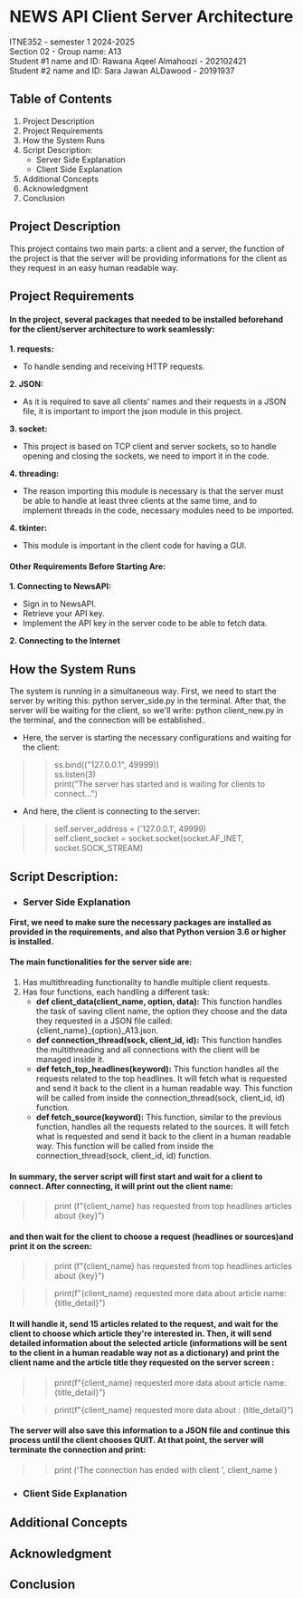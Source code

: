 # NEWS API Client Server Architecture 
ITNE352 - semester 1 2024-2025 <br />
Section 02 - Group name: A13 <br/> 
Student #1 name and ID: Rawana Aqeel Almahoozi - 202102421 <br />
Student #2 name and ID: Sara Jawan ALDawood - 20191937 

## Table of Contents
1. Project Description
2. Project Requirements
3. How the System Runs
4. Script Description:
    * Server Side Explanation
    * Client Side Explanation
5. Additional Concepts
6. Acknowledgment
7. Conclusion 


## Project Description
This project contains two main parts: a client and a server, the function of the project is that the server will be providing informations for the client as they request in an easy human readable way.

## Project Requirements
#### In the project, several packages that needed to be installed beforehand for the client/server architecture to work seamlessly: 

**1. requests:** </br>
* To handle sending and receiving HTTP requests. </br>

**2. JSON:** </br>
* As it is required to save all clients' names and their requests in a JSON file, it is important to import the json module in this project. </br>

**3. socket:** </br>
* This project is based on TCP client and server sockets, so to handle opening and closing the sockets, we need to import it in the code. </br>

**4. threading:** </br>
* The reason importing this module is necessary is that the server must be able to handle at least three clients at the same time, and to implement threads in the code, necessary modules need to be imported. </br>

**4. tkinter:** </br>
* This module is important in the client code for having a GUI. </br>

#### Other Requirements Before Starting Are: </br>
**1. Connecting to NewsAPI:** </br>
* Sign in to NewsAPI. 
* Retrieve your API key.
* Implement the API key in the server code to be able to fetch data. </br>

**2. Connecting to the Internet** </br>

## How the System Runs
The system is running in a simultaneous way. First, we need to start the server by writing this: python server_side.py in the terminal. After that, the server will be waiting for the client, so we'll write: python client_new.py in the terminal, and the connection will be established.. 

* Here, the server is starting the necessary configurations and waiting for the client: 
>> ss.bind(("127.0.0.1", 49999)) </br>
    ss.listen(3) </br>
    print("The server has started and is waiting for clients to connect...") </br> 

* And here, the client is connecting to the server:
>>self.server_address = ('127.0.0.1', 49999)</br> 
        self.client_socket = socket.socket(socket.AF_INET, socket.SOCK_STREAM)




## Script Description:

* ### Server Side Explanation 
**First, we need to make sure the necessary packages are installed as provided in the requirements, and also that Python version 3.6 or higher is installed.**

#### The main functionalities for the server side are: 
1. Has multithreading functionality to handle multiple client requests.
2. Has four functions, each handling a different task: 
    * **def client_data(client_name, option, data):** This function handles the task of saving client name, the option they choose and the data they requested in a JSON file called: {client_name}_{option}_A13.json. 
    * **def connection_thread(sock, client_id, id):** This function handles the multithreading and all connections with the client will be managed inside it. 
    * **def fetch_top_headlines(keyword):** This function handles all the requests related to the top headlines. It will fetch what is requested and send it back to the client in a human readable way. This function will be called from inside the connection_thread(sock, client_id, id) function.
    * **def fetch_source(keyword):** This function, similar to the previous function, handles all the requests related to the sources. It will fetch what is requested and send it back to the client in a human readable way. This function will be called from inside the connection_thread(sock, client_id, id) function.

#### In summary, the server script will first start and wait for a client to connect. After connecting, it will print out the client name:
>> print (f"{client_name} has requested from top headlines articles about {key}")

#### and then wait for the client to choose a request (headlines or sources)and print it on the screen:
>> print (f"{client_name} has requested from top headlines articles about {key}")

>> print(f"{client_name} requested more data about article name: {title_detail}")

#### It will handle it, send 15 articles related to the request, and wait for the client to choose which article they're interested in. Then, it will send detailed information about the selected article (informations will be sent to the client in a human readable way not as a dictionary) and print the client name and the article title they requested on the server screen : 
>> print(f"{client_name} requested more data about article name: {title_detail}")

>> print(f"{client_name} requested more data about : {title_detail}")


#### The server will also save this information to a JSON file and continue this process until the client chooses QUIT. At that point, the server will terminate the connection and print:
>> print ('The connection has ended with client ', client_name )


* ### Client Side Explanation


## Additional Concepts

## Acknowledgment

## Conclusion




